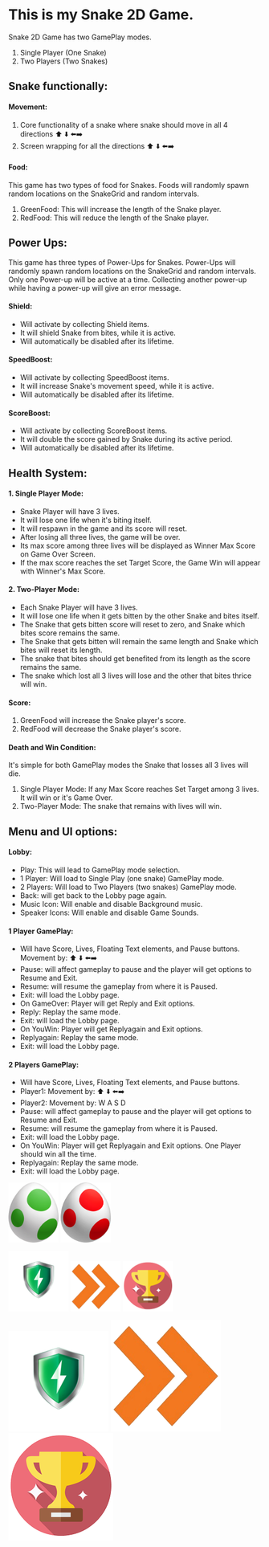 # This is my Snake 2D Game. 
Snake 2D Game has two GamePlay modes. 
 1. Single Player (One Snake)
 2. Two Players (Two Snakes)

## Snake functionally: 

#### Movement:
 1. Core functionality of a snake where snake should move in all 4 directions ⬆️ ⬇️ ⬅️➡️
 2. Screen wrapping for all the directions ⬆️ ⬇️ ⬅️➡️
    
#### Food:
This game has two types of food for Snakes. Foods will randomly spawn random locations on the SnakeGrid and random intervals. 
 1. GreenFood: This will increase the length of the Snake player.
 2. RedFood: This will reduce the length of the Snake player.

## Power Ups: 
This game has three types of Power-Ups for Snakes. Power-Ups will randomly spawn random locations on the SnakeGrid and random intervals. 
Only one Power-up will be active at a time. Collecting another power-up while having a power-up will give an error message.

#### Shield: 
- Will activate by collecting Shield items.
- It will shield Snake from bites, while it is active.
- Will automatically be disabled after its lifetime.
#### SpeedBoost:
- Will activate by collecting SpeedBoost items.
- It will increase Snake's movement speed, while it is active.
- Will automatically be disabled after its lifetime.
#### ScoreBoost:
- Will activate by collecting ScoreBoost items.
- It will double the score gained by Snake during its active period.
- Will automatically be disabled after its lifetime.


## Health System: 
 #### 1. Single Player Mode:
 - Snake Player will have 3 lives.
 - It will lose one life when it's biting itself.
 - It will respawn in the game and its score will reset.
 - After losing all three lives, the game will be over.
 - Its max score among three lives will be displayed as Winner Max Score on Game Over Screen.
 - If the max score reaches the set Target Score, the Game Win will appear with Winner's Max Score.
 #### 2. Two-Player Mode:
 - Each Snake Player will have 3 lives.
 - It will lose one life when it gets bitten by the other Snake and bites itself.
 - The Snake that gets bitten score will reset to zero, and Snake which bites score remains the same.
 - The Snake that gets bitten will remain the same length and Snake which bites will reset its length.
 - The snake that bites should get benefited from its length as the score remains the same.
 - The snake which lost all 3 lives will lose and the other that bites thrice will win. 

#### Score: 
 1. GreenFood will increase the Snake player's score.
 2. RedFood will decrease the Snake player's score.

#### Death and Win Condition: 
 It's simple for both GamePlay modes the Snake that losses all 3 lives will die.
  1. Single Player Mode: If any Max Score reaches Set Target among 3 lives. It will win or it's Game Over.
  2. Two-Player Mode: The snake that remains with lives will win. 

## Menu and UI options: 

#### Lobby: 
 - Play: This will lead to GamePlay mode selection.
 - 1 Player: Will load to Single Play (one snake) GamePlay mode.
 - 2 Players: Will load to Two Players (two snakes) GamePlay mode.
 - Back: will get back to the Lobby page again.
 - Music Icon: Will enable and disable Background music.
 - Speaker Icons: Will enable and disable Game Sounds. 

#### 1 Player GamePlay: 
- Will have Score, Lives, Floating Text elements, and Pause buttons. Movement by: ⬆️ ⬇️ ⬅️➡️
- Pause: will affect gameplay to pause and the player will get options to Resume and Exit.
- Resume: will resume the gameplay from where it is Paused.
- Exit: will load the Lobby page.
- On GameOver: Player will get Reply and Exit options.
- Reply: Replay the same mode.
- Exit: will load the Lobby page.
- On YouWin: Player will get Replyagain and Exit options.
- Replyagain: Replay the same mode.
- Exit: will load the Lobby page.
   
#### 2 Players GamePlay: 
- Will have Score, Lives, Floating Text elements, and Pause buttons.
- Player1: Movement by: ⬆️ ⬇️ ⬅️➡️
- Player2: Movement by: W A S D
- Pause: will affect gameplay to pause and the player will get options to Resume and Exit.
- Resume: will resume the gameplay from where it is Paused.
- Exit: will load the Lobby page.
- On YouWin: Player will get Replyagain and Exit options. One Player should win all the time.
- Replyagain: Replay the same mode.
- Exit: will load the Lobby page.

   

          
<img src="Assets/Sprites/GreenFood.png" alt="Alt Text" width="100" height="120">  <img src="Assets/Sprites/RedFood.png" alt="Alt Text" width="100" height="120">


<img src="Assets/Sprites/Shiled.png" alt="Alt Text" width="120" height="120"> <img src="Assets/Sprites/SpeedUp.png" alt="Alt Text" width="100" height="100"> <img src="Assets/Sprites/ScoreBoost.png" alt="Alt Text" width="100" height="100">





![Shield](Assets/Sprites/Shiled.png)                 ![SpeedBoost](Assets/Sprites/SpeedUp.png)                 ![ScoreBoost](Assets/Sprites/ScoreBoost.png)    




       





